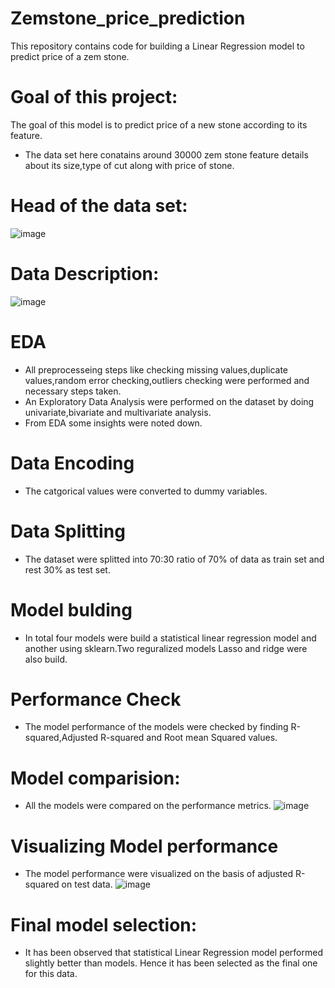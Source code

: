# Zemstone_price_prediction
This repository contains code for building a Linear Regression model to predict price of a zem stone.
# Goal of this project:
The goal of this model is to predict price of a new stone according to its feature.
- The data set here conatains around 30000 zem stone feature details about its size,type of cut along with price of stone.
# Head of the data set:
![image](https://user-images.githubusercontent.com/95558910/147411808-8e116610-c911-49d3-bef8-941e63887fc4.png)
# Data Description:
![image](https://user-images.githubusercontent.com/95558910/147411828-2dff8a10-72d3-49a0-a5f3-64546d30d3e1.png)
# EDA
- All preprocesseing steps like checking missing values,duplicate values,random error checking,outliers checking were performed and necessary steps taken.
- An Exploratory Data Analysis were performed on the dataset by doing univariate,bivariate and multivariate analysis.
- From EDA some insights were noted down.
# Data Encoding
- The catgorical values were converted to dummy variables.
# Data Splitting
- The dataset were splitted into 70:30 ratio of 70% of data as train set and rest 30% as test set.
# Model bulding
- In total four models were build a statistical linear regression model and another using sklearn.Two reguralized models Lasso and ridge were also build.
# Performance Check  
- The model performance of the models were checked by finding R-squared,Adjusted R-squared and Root mean Squared values.
# Model comparision:
- All the models were compared on the performance metrics. 
![image](https://user-images.githubusercontent.com/95558910/147412228-d82b5ff6-4b84-4bae-ad5d-f1f191f2ed30.png)
# Visualizing Model performance
- The model performance were visualized on the basis of adjusted R-squared on test data.
![image](https://user-images.githubusercontent.com/95558910/147412192-f2420d0e-c600-47ab-a709-2e04f577b79c.png)
# Final model selection:
- It has been observed that statistical Linear Regression model performed slightly better than models. Hence it has been selected as the final one for this data.
